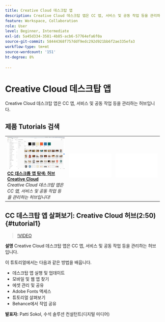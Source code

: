 ```yaml
---
title: Creative Cloud 데스크탑 앱
description: Creative Cloud 데스크탑 앱은 CC 앱, 서비스 및 공동 작업 등을 관리하는 허브입니다.
feature: Workspace, Collaboration
role: User
level: Beginner, Intermediate
exl-id: 5a45d334-3581-4b85-acb6-57764efa6f0a
source-git-commit: 58444368f757ddf9edc292d921bb6f2ae335efa3
workflow-type: tm+mt
source-wordcount: '151'
ht-degree: 8%

---
```


# Creative Cloud 데스크탑 앱

Creative Cloud 데스크탑 앱은 CC 앱, 서비스 및 공동 작업 등을 관리하는 허브입니다.

## 제품 Tutorials 검색

<table style="table-layout:fixed">
<tr>
 <td>
   <a href="creativeclouddesktopapp.md#tutorial1">
      <img alt="CC 데스크탑 앱 탐색: 내 허브 
Creative Cloud" src="../assets/ccda_overview_sokol_thumbnail.jpg" />
   </a>
    <div>
   <a href="creativeclouddesktopapp.md#tutorial1"><strong>CC 데스크톱 앱 탐색: 허브 
Creative Cloud</strong></a>
    </div>
    <em>Creative Cloud 데스크탑 앱은 CC 앱, 서비스 및 공동 작업 등을 관리하는 허브입니다!</em>
    <br>
  </td>
  <td>
    <img alt="스페이서" src="../assets/Whitespacer.png" />
    <div>
    <br>
  </td>
  <td>
    <img alt="스페이서" src="../assets/Whitespacer.png" />
    <div>
    <br>
  </td>
</tr>
</table>

## CC 데스크탑 앱 살펴보기: Creative Cloud 허브(2:50) {#tutorial1}

>[!VIDEO](https://video.tv.adobe.com/v/327095?hidetitle=true)

**설명**
Creative Cloud 데스크탑 앱은 CC 앱, 서비스 및 공동 작업 등을 관리하는 허브입니다.

이 튜토리얼에서는 다음과 같은 방법을 배웁니다.
* 데스크탑 앱 실행 및 업데이트
* 모바일 및 웹 앱 찾기
* 에셋 관리 및 공유
* Adobe Fonts 액세스
* 튜토리얼 살펴보기
* Behance에서 작업 공유

**발표자:**
Patti Sokol, 수석 솔루션 컨설턴트(디지털 미디어)
